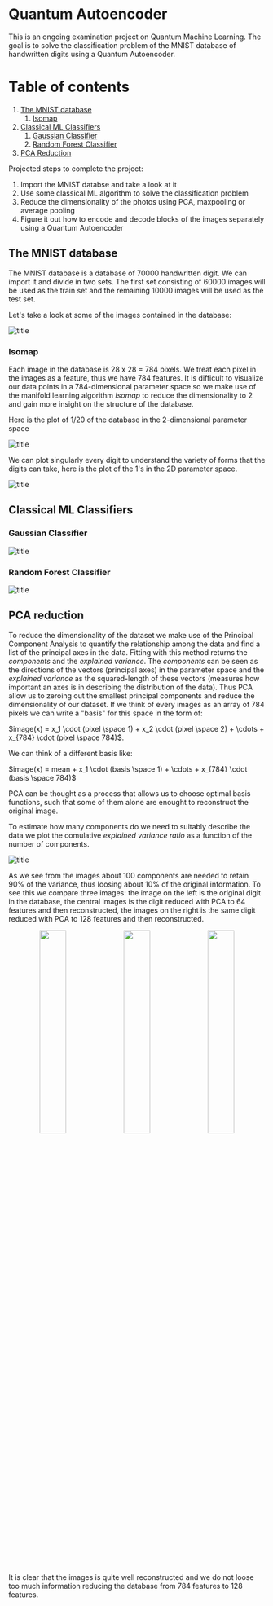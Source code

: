 # Quantum Autoencoder
This is an ongoing examination project on Quantum Machine Learning. The goal is to solve the classification problem of the MNIST database of handwritten digits using a Quantum Autoencoder.

# Table of contents
1. [The MNIST database](#The-MNIST-database)
   1. [Isomap](#Isomap)
2. [Classical ML Classifiers](#Classical-ML-Classifiers)
   1. [Gaussian Classifier](#Gaussian-Classifier)
   2. [Random Forest Classifier](#Random-Forest-Classifier)
3. [PCA Reduction](#PCA-reduction)

Projected steps to complete the project:
1) Import the MNIST databse and take a look at it
2) Use some classical ML algorithm to solve the classification problem 
3) Reduce the dimensionality of the photos using PCA, maxpooling or average pooling
4) Figure it out how to encode and decode blocks of the images separately using a Quantum Autoencoder

## The MNIST database
The MNIST database is a database of 70000 handwritten digit. We can import it and divide in two sets. The first set consisting of 60000 images will be used as the train set and the remaining 10000 images will be used as the test set. 

Let's take a look at some of the images contained in the database:

![title](Images/MNIST.png)

### Isomap
Each image in the database is 28 x 28 = 784 pixels. We treat each pixel in the images as a feature, thus we have 784 features. It is difficult to visualize our data points in a 784-dimensional parameter space so we make use of the manifold learning algorithm _Isomap_ to reduce the dimensionality to 2 and gain more insight on the structure of the database.

Here is the plot of 1/20 of the database in the 2-dimensional parameter space

![title](Images/MNIST_Isomap.png)

We can plot singularly every digit to understand the variety of forms that the digits can take, here is the plot of the 1's in the 2D parameter space.

![title](Images/MNIST_Isomap_1.png)

## Classical ML Classifiers

### Gaussian Classifier 

![title](Images/Confusion_Matrix_Gaussian.png)

### Random Forest Classifier 

![title](Images/Confusion_Matrix_RandomForest.png)

## PCA reduction 
To reduce the dimensionality of the dataset we make use of the Principal Component Analysis to quantify the relationship among the data and find a list of the principal axes in the data. Fitting with this method returns the _components_ and the _explained variance_. The _components_ can be seen as the directions of the vectors (principal axes) in the parameter space and the _explained variance_ as the squared-length of these vectors (measures how important an axes is in describing the distribution of the data). Thus PCA allow us to zeroing out the smallest principal components and reduce the dimensionality of our dataset.
If we think of every images as an array of 784 pixels we can write a "basis" for this space in the form of:

$image(x) = x_1 \cdot (pixel \space 1) + x_2 \cdot (pixel \space 2) + \cdots + x_{784} \cdot (pixel \space 784)$.

We can think of a different basis like:

$image(x) = mean  + x_1 \cdot (basis \space 1) + \cdots + x_{784} \cdot (basis \space 784)$

PCA can be thought as a process that allows us to choose  optimal basis functions, such that some of them alone are enought to reconstruct the original image.

To estimate how many components do we need to suitably describe the data we plot the comulative _explained variance ratio_ as a function of the number of components.

![title](Images/PCA_evr.png)

As we see from the images about 100 components are needed to retain 90% of the variance, thus loosing about 10% of the original information.
To see this we compare three images: the image on the left is the original digit in the database, the central images is the digit reduced with PCA to 64 features and then reconstructed, the images on the right is the same digit reduced with PCA to 128 features and then reconstructed.

<p align="middle">
  <img src="Images/pca_original.png"  width="32%" />
  <img src="Images/pca_64_reconstructed.png" width="32%" /> 
  <img src="Images/pca_128_reconstructed.png" width="32%" />
</p>

It is clear that the images is quite well reconstructed and we do not loose too much information reducing the database from 784 features to 128 features.